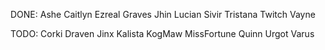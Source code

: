 ﻿DONE:
Ashe
Caitlyn
Ezreal
Graves
Jhin
Lucian
Sivir
Tristana
Twitch
Vayne

TODO:
Corki
Draven
Jinx
Kalista
KogMaw
MissFortune
Quinn
Urgot
Varus
